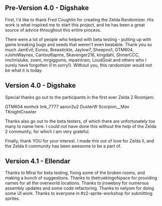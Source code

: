 ## Pre-Version 4.0 - Digshake

First, I'd like to thank Fred Coughlin for creating the Zelda Randomizer. His work is what inspired me to start this project, and he has been a great source of advice throughout this entire process.

There were a lot of people who helped with beta testing - putting up with game breaking bugs and seeds that weren't even beatable. Thank you so much JamEvil, Eunos, Breastickle, Jaylow7, Sheepno1, GTM604, xJohnWaynex, Cantoutfapme, Skavenger216, kingdahl, ShinerCCC, imchrisluke, zoeni, mrgiggums, mpaintrain, LoudGoat and others who I surely have forgotten (I'm sorry!). Without you, this randomizer would not be what it is today.

## Version 4.0 - Digshake

Special thanks go out to the participants in the first ever Zelda 2 Roomjam:

GTM604 eonhck link_7777 aaron2u2 DusterW Scorpion__Max TKnightCrawler

Thanks also go out to the beta testers, of which there are unfortunately too many to name here. I could not have done this without the help of the Zelda 2 community, for which I am very grateful.

Finally, thank YOU for your interest. I made this out of love for Zelda II, and the Zelda II community has been awesome to be a part of.

## Version 4.1 - Ellendar

Thanks to Mirai for beta testing, fixing some of the broken rooms, and making a bunch of suggestions.
Thanks to thetruekingofspace for providing names for all the overworld locations.
Thanks to jroweboy for numerous assembly updates and some code refactoring.
Thanks to nelyom for doing some UI work.
Thanks to everyone in #z2-sprite-workshop for submitting sprites.